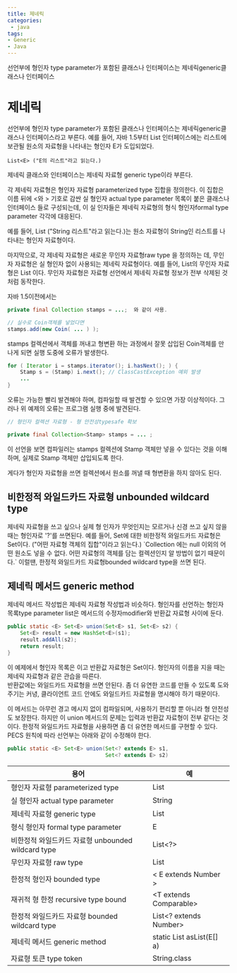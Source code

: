 ```yaml
---
title: 제네릭
categories:
 - java
tags:
- Generic
- Java
---
```

선언부에 형인자 type parameter가 포함된 클래스나 인터페이스는 제네릭generic클래스나 인터페이스

# 제네릭

선언부에 형인자 type parameter가 포함된 클래스나 인터페이스는 제네릭generic클래스나 인터페이스라고 부른다.
예를 들어, 자바 1.5부터 List 인터페이스에는 리스트에 보관될 원소의 자료형을 나타내는 형인자 E가 도입되었다.

`List<E> ("E의 리스트"라고 읽는다.)`

제네릭 클래스와 인터페이스는 제네릭 자료형 generic type이라 부른다.

각 제네릭 자료형은 형인자 자료형 parameterized type 집합을 정의한다. 이 집합은 이름 뒤에 <와 > 기호로 감싼 실 형인자 actual type parameter 목록이 붙은 클래스나 인터페이스 들로 구성되는데, 이 실 인자들은 제네릭 자료형의 형식 형인자formal type parameter 각각에 대응된다.

예를 들어, List<String> ("String 리스트"라고 읽는다.)는 원소 자료형이 String인 리스트를 나타내는 형인자 자료형이다.

마지막으로, 각 제네릭 자료형은 새로운 무인자 자료형raw type 을 정의하는 데, 무인자 자료형은 실 형인자 없이 사용되는 제네릭 자료형이다. 예를 들어, List<E>의 무인자 자료형은 List 이다. 무인자 자료형은 자료형 선언에서 제네릭 자료형 정보가 전부 삭제된 것처럼 동작한다.

자바 1.5이전에서는

```java
private final Collection stamps = ...;  와 같이 사용.

// 실수로 Coin객체를 넣었다면
stamps.add(new Coin( ... ) );
```
stamps 컬렉션에서 객체를 꺼내고 형변환 하는 과정에서 잘못 삽입된 Coin객체를 만나게 되면 실행 도중에 오류가 발생한다.

```java
for ( Iterator i = stamps.iterator(); i.hasNext(); ) {  
    Stamp s = (Stamp) i.next(); // ClassCastException 예외 발생  
    ...  
}  
```

오류는 가능한 빨리 발견해야 하며, 컴파일할 때 발견할 수 있으면 가장 이상적이다. 그러나 위 예제의 오류는 프로그램 실행 중에 발견된다.
```java
// 형인자 컬렉션 자료형 - 형 안전성typesafe 확보

private final Collection<Stamp> stamps = ... ;
```
이 선언을 보면 컴파일러는 stamps 컬렉션에 Stamp 객체만 넣을 수 있다는 것을 이해하며, 실제로 Stamp 객체만 삽입되도록 한다.

게다가 형인자 자료형을 쓰면 컬렉션에서 원소를 꺼낼 때 형변환을 하지 않아도 된다.

## 비한정적 와일드카드 자료형 unbounded wildcard type

제네릭 자료형을 쓰고 싶으나 실제 형 인자가 무엇인지는 모르거나 신경 쓰고 싶지 않을 때는 형인자로 '?'를 쓰면된다.
예를 들어, Set<E>에 대한 비한정적 와일드카드 자료형은 Set<?>이다. ("어떤 자료형 객체의 집합"이라고 읽는다.)
`Collection<?> 에는 null 이외의 어떤 원소도 넣을 수 없다. 어떤 자료형의 객체를 담는 컬렉션인지 알 방법이 없기 때문이다.`
이럴땐, 한정적 와일드카드 자료형bounded wildcard type을 쓰면 된다.

## 제네릭 메서드 generic method

제네릭 메서드 작성법은 제네릭 자료형 작성법과 비슷하다. 형인자를 선언하는 형인자 목록type parameter list은 메서드의 수정자modifier와 반환값 자료형 사이에 둔다.

```java
public static <E> Set<E> union(Set<E> s1, Set<E> s2) {
    Set<E> result = new HashSet<E>(s1);
    result.addAll(s2);
    return result;
}
```

이 예제에서 형인자 목록은 <E>이고 반환값 자료형은 Set<E>이다. 형인자의 이름을 지을 때는 제네릭 자료형과 같은 관습을 따른다.  
반환값에는 와일드카드 자료형을 쓰면 안된다. 좀 더 유연한 코드를 만들 수 있도록 도와주기는 커녕, 클라이언트 코드 안에도 와일드카드 자료형을 명시해야 하기 때문이다.

이 메서드는 아무런 경고 메시지 없이 컴파일되며, 사용하기 편리할 뿐 아니라 형 안전성도 보장한다. 하지만 이 union 메서드의 문제는 입력과 반환값 자료형이 전부 같다는 것이다.
한정적 와일드카드 자료형을 사용하면 좀 더 유연한 메서드를 구현할 수 있다.
PECS 원칙에 따라 선언부는 아래와 같이 수정해야 한다.
```java
public static <E> Set<E> union(Set<? extends E> s1,
                               Set<? extends E> s2)
```

용어 | 예  
-------- | --------  
형인자 자료형 parameterized type   | List<String>  
실 형인자 actual type parameter | String  
제네릭 자료형 generic type | List<E>  
형식 형인자 formal type parameter | E  
비한정적 와일드카드 자료형 unbounded wildcard type | List<?>  
무인자 자료형 raw type | List  
한정적 형인자 bounded type | 	< E extends Number >  
재귀적 형 한정 recursive type bound | <T extends Comparable<T>>  
한정적 와일드카드 자료형 bounded wildcard type | List<? extends Number>  
제네릭 메서드 generic method | static <E> List<E> asList(E[] a)  
자료형 토큰 type token | String.class  
